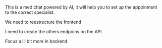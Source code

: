 This is a med chat powered by AI, it will help you to set up the appoinment to the correct specialist.

We need to reestructure the frontend

I need to create the others endpoins on the API

Focus a lil bit more in backend
